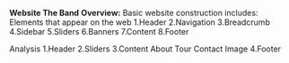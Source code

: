 **Website The Band**
**Overview:**
Basic website construction includes: 
Elements that appear on the web 
    1.Header
    2.Navigation
    3.Breadcrumb
    4.Sidebar
    5.Sliders
    6.Banners
    7.Content
    8.Footer

Analysis 
    1.Header
    2.Sliders
    3.Content
        About
        Tour
        Contact
        Image
    4.Footer
